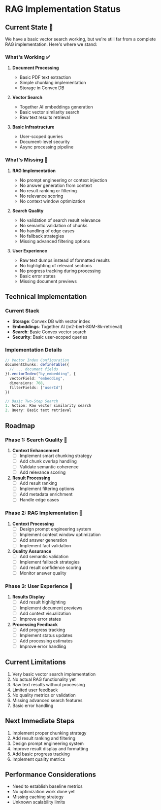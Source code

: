 # RAG Implementation Status

## Current State 🚧

We have a basic vector search working, but we're still far from a complete RAG implementation. Here's where we stand:

### What's Working ✅

1. **Document Processing**
   - Basic PDF text extraction
   - Simple chunking implementation
   - Storage in Convex DB

2. **Vector Search**
   - Together AI embeddings generation
   - Basic vector similarity search
   - Raw text results retrieval

3. **Basic Infrastructure**
   - User-scoped queries
   - Document-level security
   - Async processing pipeline

### What's Missing 🔨

1. **RAG Implementation**
   - No prompt engineering or context injection
   - No answer generation from context
   - No result ranking or filtering
   - No relevance scoring
   - No context window optimization

2. **Search Quality**
   - No validation of search result relevance
   - No semantic validation of chunks
   - No handling of edge cases
   - No fallback strategies
   - Missing advanced filtering options

3. **User Experience**
   - Raw text dumps instead of formatted results
   - No highlighting of relevant sections
   - No progress tracking during processing
   - Basic error states
   - Missing document previews

## Technical Implementation

### Current Stack
- **Storage**: Convex DB with vector index
- **Embeddings**: Together AI (m2-bert-80M-8k-retrieval)
- **Search**: Basic Convex vector search
- **Security**: Basic user-scoped queries

### Implementation Details
```typescript
// Vector Index Configuration
documentChunks: defineTable({
  // ... document fields
}).vectorIndex("by_embedding", {
  vectorField: "embedding",
  dimensions: 768,
  filterFields: ["userId"]
})

// Basic Two-Step Search
1. Action: Raw vector similarity search
2. Query: Basic text retrieval
```

## Roadmap

### Phase 1: Search Quality 🎯
1. **Context Enhancement**
   - [ ] Implement smart chunking strategy
   - [ ] Add chunk overlap handling
   - [ ] Validate semantic coherence
   - [ ] Add relevance scoring

2. **Result Processing**
   - [ ] Add result ranking
   - [ ] Implement filtering options
   - [ ] Add metadata enrichment
   - [ ] Handle edge cases

### Phase 2: RAG Implementation 🤖
1. **Context Processing**
   - [ ] Design prompt engineering system
   - [ ] Implement context window optimization
   - [ ] Add answer generation
   - [ ] Implement fact validation

2. **Quality Assurance**
   - [ ] Add semantic validation
   - [ ] Implement fallback strategies
   - [ ] Add result confidence scoring
   - [ ] Monitor answer quality

### Phase 3: User Experience 🎨
1. **Results Display**
   - [ ] Add result highlighting
   - [ ] Implement document previews
   - [ ] Add context visualization
   - [ ] Improve error states

2. **Processing Feedback**
   - [ ] Add progress tracking
   - [ ] Implement status updates
   - [ ] Add processing estimates
   - [ ] Improve error handling

## Current Limitations
1. Very basic vector search implementation
2. No actual RAG functionality yet
3. Raw text results without processing
4. Limited user feedback
5. No quality metrics or validation
6. Missing advanced search features
7. Basic error handling

## Next Immediate Steps
1. Implement proper chunking strategy
2. Add result ranking and filtering
3. Design prompt engineering system
4. Improve result display and formatting
5. Add basic progress tracking
6. Implement quality metrics

## Performance Considerations
- Need to establish baseline metrics
- No optimization work done yet
- Missing caching strategy
- Unknown scalability limits 